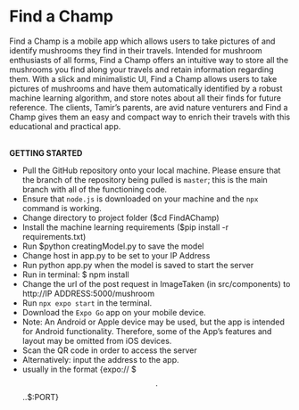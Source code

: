 <h1>Find a Champ</h1>
Find a Champ is a mobile app which allows users to take pictures of and identify mushrooms they find in their travels. Intended for mushroom enthusiasts of all forms, Find a Champ offers an intuitive way to store all the mushrooms you find along your travels and retain information regarding them. With a slick and minimalistic UI, Find a Champ allows users to take pictures of mushrooms and have them automatically identified by a robust machine learning algorithm, and store notes about all their finds for future reference. The clients, Tamir’s parents, are avid nature venturers and Find a Champ gives them an easy and compact way to enrich their travels with this educational and practical app.
<br>
<br>

**GETTING STARTED**
- Pull the GitHub repository onto your local machine. Please ensure that the branch of the repository being pulled is `master`; this is the main branch with all of the functioning code.
- Ensure that `node.js` is downloaded on your machine and the `npx` command is working.
- Change directory to project folder ($cd FindAChamp)
- Install the machine learning requirements ($pip install -r requirements.txt)
- Run $python creatingModel.py to save the model
- Change host in app.py to be set to your IP Address
- Run python app.py when the model is saved to start the server
- Run in terminal: $ npm install
- Change the url of the post request in ImageTaken (in src/components) to http://IP ADDRESS:5000/mushroom
- Run  `npx expo start` in the terminal.
- Download the `Expo Go` app on your mobile device.
- Note: An Android or Apple device may be used, but the app is intended for Android functionality. Therefore, some of the App’s features and layout may be omitted from iOS devices.
- Scan the QR code in order to access the server 
- Alternatively: input the address to the app.
- usually in the format {expo:// $$$.$$$.$.$:PORT}

